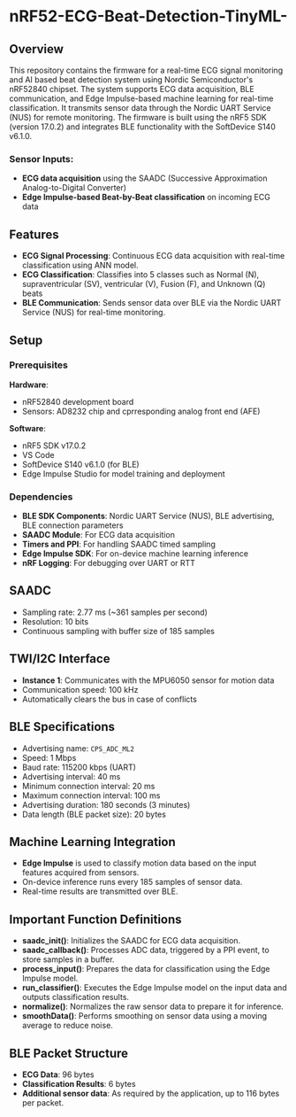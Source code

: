 # nRF52-ECG-Beat-Detection-TinyML-


## Overview
This repository contains the firmware for a real-time ECG signal monitoring and AI based beat detection system using Nordic Semiconductor's nRF52840 chipset. The system supports ECG data acquisition, BLE communication, and Edge Impulse-based machine learning for real-time classification. It transmits sensor data through the Nordic UART Service (NUS) for remote monitoring. The firmware is built using the nRF5 SDK (version 17.0.2) and integrates BLE functionality with the SoftDevice S140 v6.1.0.

### Sensor Inputs:
- **ECG data acquisition** using the SAADC (Successive Approximation Analog-to-Digital Converter)
- **Edge Impulse-based Beat-by-Beat classification** on incoming ECG data

## Features
- **ECG Signal Processing**: Continuous ECG data acquisition with real-time classification using ANN model.
- **ECG Classification**: Classifies into 5 classes such as Normal (N), supraventricular (SV), ventricular (V), Fusion (F), and Unknown (Q) beats
- **BLE Communication**: Sends sensor data over BLE via the Nordic UART Service (NUS) for real-time monitoring.

## Setup

### Prerequisites

**Hardware**:
- nRF52840 development board
- Sensors: AD8232 chip and cprresponding analog front end (AFE)

**Software**:
- nRF5 SDK v17.0.2
- VS Code
- SoftDevice S140 v6.1.0 (for BLE)
- Edge Impulse Studio for model training and deployment

### Dependencies
- **BLE SDK Components**: Nordic UART Service (NUS), BLE advertising, BLE connection parameters
- **SAADC Module**: For ECG data acquisition
- **Timers and PPI**: For handling SAADC timed sampling
- **Edge Impulse SDK**: For on-device machine learning inference
- **nRF Logging**: For debugging over UART or RTT

## SAADC
- Sampling rate: 2.77 ms (~361 samples per second)
- Resolution: 10 bits
- Continuous sampling with buffer size of 185 samples

## TWI/I2C Interface
- **Instance 1**: Communicates with the MPU6050 sensor for motion data
- Communication speed: 100 kHz
- Automatically clears the bus in case of conflicts

## BLE Specifications
- Advertising name: `CPS_ADC_ML2`
- Speed: 1 Mbps
- Baud rate: 115200 kbps (UART)
- Advertising interval: 40 ms
- Minimum connection interval: 20 ms
- Maximum connection interval: 100 ms
- Advertising duration: 180 seconds (3 minutes)
- Data length (BLE packet size): 20 bytes

## Machine Learning Integration
- **Edge Impulse** is used to classify motion data based on the input features acquired from sensors.
- On-device inference runs every 185 samples of sensor data.
- Real-time results are transmitted over BLE.

## Important Function Definitions
- **saadc_init()**: Initializes the SAADC for ECG data acquisition.
- **saadc_callback()**: Processes ADC data, triggered by a PPI event, to store samples in a buffer.
- **process_input()**: Prepares the data for classification using the Edge Impulse model.
- **run_classifier()**: Executes the Edge Impulse model on the input data and outputs classification results.
- **normalize()**: Normalizes the raw sensor data to prepare it for inference.
- **smoothData()**: Performs smoothing on sensor data using a moving average to reduce noise.

## BLE Packet Structure
- **ECG Data**: 96 bytes
- **Classification Results**: 6 bytes
- **Additional sensor data**: As required by the application, up to 116 bytes per packet.

